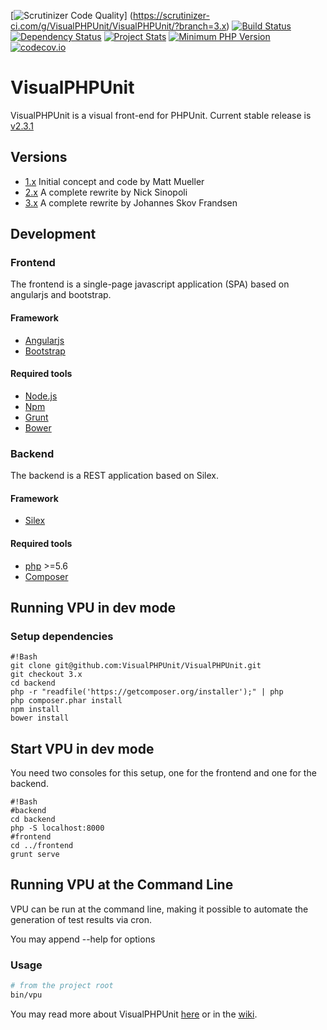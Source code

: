 [![Scrutinizer Code Quality](https://scrutinizer-ci.com/g/VisualPHPUnit/VisualPHPUnit/badges/quality-score.png?b=3.x)]
(https://scrutinizer-ci.com/g/VisualPHPUnit/VisualPHPUnit/?branch=3.x)
[![Build Status](https://travis-ci.org/VisualPHPUnit/VisualPHPUnit.svg)](https://travis-ci.org/VisualPHPUnit/VisualPHPUnit)
[![Dependency Status](https://www.versioneye.com/user/projects/55f547b3a4155f00090005b5/badge.svg?style=flat)](https://www.versioneye.com/user/projects/55f547b3a4155f00090005b5)
[![Project Stats](https://www.openhub.net/p/VisualPHPUnit/widgets/project_thin_badge.gif)](https://www.openhub.net/p/VisualPHPUnit)
[![Minimum PHP Version](https://img.shields.io/badge/php-%3E%3D%205.6-8892BF.svg?style=flat-square)](https://php.net/)
[![codecov.io](http://codecov.io/github/VisualPHPUnit/VisualPHPUnit/coverage.svg?branch=3.x)](http://codecov.io/github/VisualPHPUnit/VisualPHPUnit?branch=3.x)


# VisualPHPUnit

VisualPHPUnit is a visual front-end for PHPUnit. Current stable release is [v2.3.1](https://github.com/VisualPHPUnit/VisualPHPUnit/releases/tag/v2.3.1)

## Versions

* [1.x](https://github.com/VisualPHPUnit/VisualPHPUnit/tree/1.x) Initial concept and code by Matt Mueller
* [2.x](https://github.com/VisualPHPUnit/VisualPHPUnit/tree/2.x) A complete rewrite by Nick Sinopoli
* [3.x](https://github.com/VisualPHPUnit/VisualPHPUnit/tree/3.x) A complete rewrite by Johannes Skov Frandsen

## Development

### Frontend
The frontend is a single-page javascript application (SPA) based on angularjs and bootstrap.

#### Framework
* [Angularjs](https://angularjs.org/)
* [Bootstrap](http://getbootstrap.com/)

#### Required tools
* [Node.js](https://nodejs.org/)
* [Npm](https://www.npmjs.com/)
* [Grunt](http://gruntjs.com/)
* [Bower](http://bower.io/) 

### Backend
The backend is a REST application based on Silex.

#### Framework

* [Silex](http://silex.sensiolabs.org/)


#### Required tools

* [php](http://php.net/) >=5.6
* [Composer](https://getcomposer.org/)


## Running VPU in dev mode

### Setup dependencies
```
#!Bash	
git clone git@github.com:VisualPHPUnit/VisualPHPUnit.git
git checkout 3.x
cd backend
php -r "readfile('https://getcomposer.org/installer');" | php
php composer.phar install
npm install
bower install
```

## Start VPU in dev mode
You need two consoles for this setup, one for the frontend and one for the backend.
```
#!Bash
#backend
cd backend
php -S localhost:8000
#frontend
cd ../frontend
grunt serve
```

## Running VPU at the Command Line

VPU can be run at the command line, making it possible to automate the generation of test results via cron.

You may append --help for options

### Usage

```bash
# from the project root
bin/vpu
```

You may read more about VisualPHPUnit [here](http://visualphpunit.github.io/VisualPHPUnit/) or in the [wiki](https://github.com/VisualPHPUnit/VisualPHPUnit/wiki).
